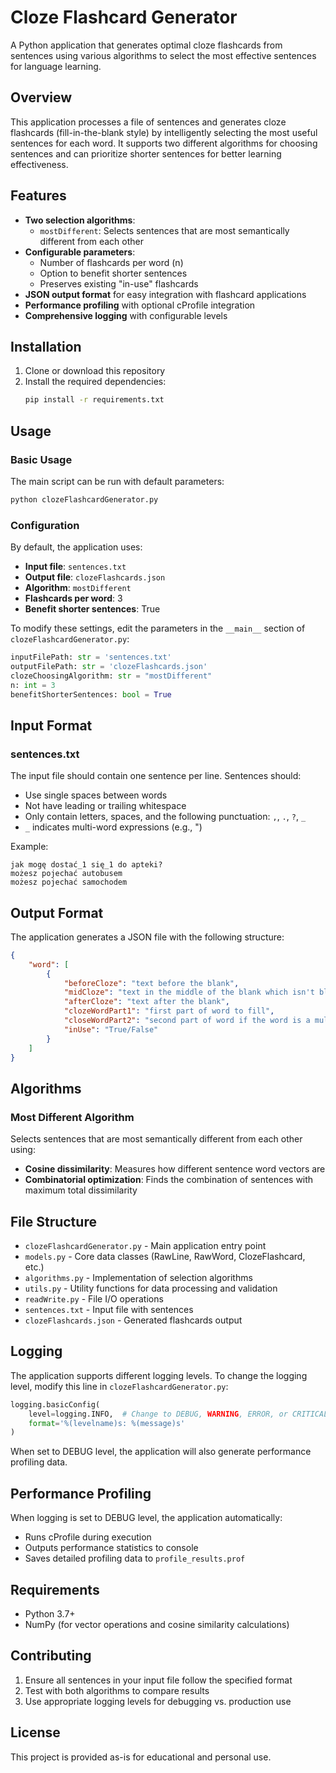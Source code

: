 # Cloze Flashcard Generator

A Python application that generates optimal cloze flashcards from sentences using various algorithms to select the most effective sentences for language learning.

## Overview

This application processes a file of sentences and generates cloze flashcards (fill-in-the-blank style) by intelligently selecting the most useful sentences for each word. It supports two different algorithms for choosing sentences and can prioritize shorter sentences for better learning effectiveness.

## Features

- **Two selection algorithms**:
  - `mostDifferent`: Selects sentences that are most semantically different from each other
- **Configurable parameters**:
  - Number of flashcards per word (n)
  - Option to benefit shorter sentences
  - Preserves existing "in-use" flashcards
- **JSON output format** for easy integration with flashcard applications
- **Performance profiling** with optional cProfile integration
- **Comprehensive logging** with configurable levels

## Installation

1. Clone or download this repository
2. Install the required dependencies:
   ```bash
   pip install -r requirements.txt
   ```

## Usage

### Basic Usage

The main script can be run with default parameters:

```bash
python clozeFlashcardGenerator.py
```

### Configuration

By default, the application uses:
- **Input file**: `sentences.txt`
- **Output file**: `clozeFlashcards.json`
- **Algorithm**: `mostDifferent`
- **Flashcards per word**: 3
- **Benefit shorter sentences**: True

To modify these settings, edit the parameters in the `__main__` section of `clozeFlashcardGenerator.py`:

```python
inputFilePath: str = 'sentences.txt'
outputFilePath: str = 'clozeFlashcards.json'
clozeChoosingAlgorithm: str = "mostDifferent"
n: int = 3
benefitShorterSentences: bool = True
```

## Input Format

### sentences.txt

The input file should contain one sentence per line. Sentences should:
- Use single spaces between words
- Not have leading or trailing whitespace
- Only contain letters, spaces, and the following punctuation: `,`, `.`, `?`, `_`
- `_` indicates multi-word expressions (e.g., ")

Example:
```
jak mogę dostać_1 się_1 do apteki?
możesz pojechać autobusem
możesz pojechać samochodem
```

## Output Format

The application generates a JSON file with the following structure:

```json
{
    "word": [
        {
            "beforeCloze": "text before the blank",
            "midCloze": "text in the middle of the blank which isn't blank (optional)",
            "afterCloze": "text after the blank",
            "clozeWordPart1": "first part of word to fill",
            "closeWordPart2": "second part of word if the word is a multi-word expression",
            "inUse": "True/False"
        }
    ]
}
```

## Algorithms

### Most Different Algorithm

Selects sentences that are most semantically different from each other using:
- **Cosine dissimilarity**: Measures how different sentence word vectors are
- **Combinatorial optimization**: Finds the combination of sentences with maximum total dissimilarity

## File Structure

- `clozeFlashcardGenerator.py` - Main application entry point
- `models.py` - Core data classes (RawLine, RawWord, ClozeFlashcard, etc.)
- `algorithms.py` - Implementation of selection algorithms
- `utils.py` - Utility functions for data processing and validation
- `readWrite.py` - File I/O operations
- `sentences.txt` - Input file with sentences
- `clozeFlashcards.json` - Generated flashcards output

## Logging

The application supports different logging levels. To change the logging level, modify this line in `clozeFlashcardGenerator.py`:

```python
logging.basicConfig(
    level=logging.INFO,  # Change to DEBUG, WARNING, ERROR, or CRITICAL
    format='%(levelname)s: %(message)s'
)
```

When set to DEBUG level, the application will also generate performance profiling data.

## Performance Profiling

When logging is set to DEBUG level, the application automatically:
- Runs cProfile during execution
- Outputs performance statistics to console
- Saves detailed profiling data to `profile_results.prof`

## Requirements

- Python 3.7+
- NumPy (for vector operations and cosine similarity calculations)

## Contributing

1. Ensure all sentences in your input file follow the specified format
2. Test with both algorithms to compare results
3. Use appropriate logging levels for debugging vs. production use

## License

This project is provided as-is for educational and personal use.
